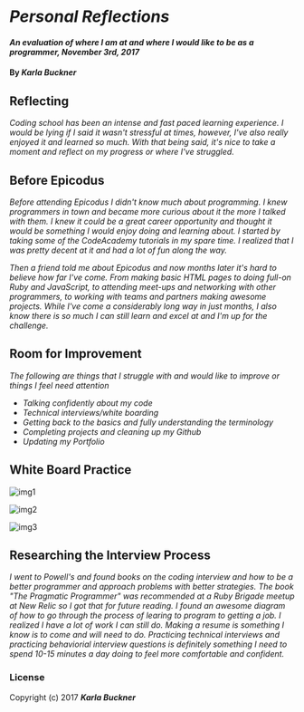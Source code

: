 # _Personal Reflections_

#### _An evaluation of where I am at and where I would like to be as a programmer, November 3rd, 2017_

#### By _**Karla Buckner**_

## Reflecting

_Coding school has been an intense and fast paced learning experience. I would be lying if I said it wasn't stressful at times, however, I've also really enjoyed it and learned so much. With that being said, it's nice to take a moment and reflect on my progress or where I've struggled._

## Before Epicodus

_Before attending Epicodus I didn't know much about programming. I knew programmers in town and became more curious about it the more I talked with them. I knew it could be a great career opportunity and thought it would be something I would enjoy doing and learning about. I started by taking some of the CodeAcademy tutorials in my spare time. I realized that I was pretty decent at it and had a lot of fun along the way._

_Then a friend told me about Epicodus and now months later it's hard to believe how far I've come. From making basic HTML pages to doing full-on Ruby and JavaScript, to attending meet-ups and networking with other programmers, to working with teams and partners making awesome projects. While I've come a considerably long way in just months, I also know there is so much I can still learn and excel at and I'm up for the challenge._

## Room for Improvement

_The following are things that I struggle with and would like to improve or things I feel need attention_

* _Talking confidently about my code_
* _Technical interviews/white boarding_
* _Getting back to the basics and fully understanding the terminology_
* _Completing projects and cleaning up my Github_
* _Updating my Portfolio_

## White Board Practice

![img1](https://user-images.githubusercontent.com/27794720/32390881-58447656-c08d-11e7-956e-083273736134.jpg)

![img2](https://user-images.githubusercontent.com/27794720/32390993-b47eacac-c08d-11e7-806f-ad5ee47fdc26.jpg)

![img3](https://user-images.githubusercontent.com/27794720/32390994-b64c4a26-c08d-11e7-8811-56156815ddce.jpg)

## Researching the Interview Process

_I went to Powell's and found books on the coding interview and how to be a better programmer and approach problems with better strategies. The book "The Pragmatic Programmer" was recommended at a Ruby Brigade meetup at New Relic so I got that for future reading. I found an awesome diagram of how to go through the process of learing to program to getting a job. I realized I have a lot of work I can still do. Making a resume is something I know is to come and will need to do. Practicing technical interviews and practicing behaviorial interview questions is definitely something I need to spend 10-15 minutes a day doing to feel more comfortable and confident._

### License

Copyright (c) 2017 **_Karla Buckner_**
